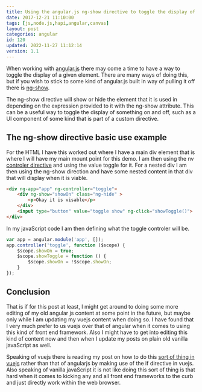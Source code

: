 ```yaml
---
title: Using the angular.js ng-show directive to toggle the display of an element
date: 2017-12-21 11:10:00
tags: [js,node.js,hapi,angular,canvas]
layout: post
categories: angular
id: 120
updated: 2022-11-27 11:12:14
version: 1.1
---
```


When working with [angular.js](https://angularjs.org/) there may come a time to have a way to toggle the display of a given element. There are many ways of doing this, but if you wish to stick to some kind of angular.js built in way of pulling it off there is [ng-show](https://docs.angularjs.org/api/ng/directive/ngShow).

The ng-show directive will show or hide the element that it is used in depending on the expression provided to it with the ng-show attribute. This can be a useful way to toggle the display of something on and off, such as a UI component of some kind that is part of a custom directive.

<!-- more -->

## The ng-show directive basic use example

For the HTML I have this worked out where I have a main div element that is where I will have my main mount point for this demo. I am then using the nv [controler directive](https://docs.angularjs.org/api/ng/directive/ngController) and using the value toggle for it. For a nested div I am then using the ng-show direction and have some nested content in that div that will display when it is viable.

```html
<div ng-app="app" ng-controller="toggle">
    <div ng-show="showOn" class="ng-hide" >
        <p>Okay it is visable</p>
    </div>
    <input type="button" value="toggle show" ng-click="showToggle()">
</div>
```

In my javaScript code I am then defining what the toggle controler will be.

```js
var app = angular.module('app', []);
app.controller('toggle', function ($scope) {
    $scope.showOn = true;
    $scope.showToggle = function () {
        $scope.showOn = !$scope.showOn;
    }
});
```

## Conclusion

That is if for this post at least, I might get around to doing some more editing of my old angular js content at some point in the future, but maybe only while I am updating my vuejs content when doing so. I have found that I very much prefer to us vuejs over that of angular when it comes to using this kind of front end framework. Also I might have to get into editing this kind of content now and then when I update my posts on plain old vanilla javaScript as well.

Speaking of vuejs there is reading my post on how to do this [sort of thing in vuejs](/2019/05/22/vuejs-if) rather than that of angularjs by making use of the if directive in vuejs. Also speaking of vanilla javaScript it is not like doing this sort of thing is that hard when it comes to kicking any and all front end frameworks to the curb and just directly work within the web browser.
